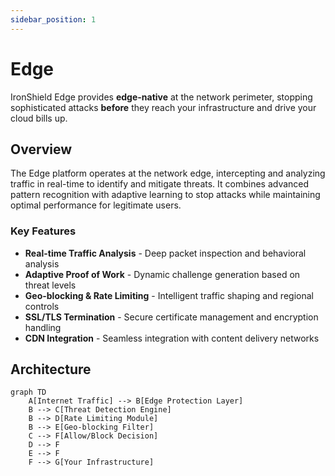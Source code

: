 ```yaml
---
sidebar_position: 1
---
```


# Edge

IronShield Edge provides **edge-native** at the network perimeter, stopping sophisticated attacks **before** they reach your infrastructure and drive your cloud bills up.

## Overview

The Edge platform operates at the network edge, intercepting and analyzing traffic in real-time to identify and mitigate threats. It combines advanced pattern recognition with adaptive learning to stop attacks while maintaining optimal performance for legitimate users.

### Key Features

- **Real-time Traffic Analysis** - Deep packet inspection and behavioral analysis
- **Adaptive Proof of Work** - Dynamic challenge generation based on threat levels
- **Geo-blocking & Rate Limiting** - Intelligent traffic shaping and regional controls
- **SSL/TLS Termination** - Secure certificate management and encryption handling
- **CDN Integration** - Seamless integration with content delivery networks

## Architecture

```mermaid
graph TD
    A[Internet Traffic] --> B[Edge Protection Layer]
    B --> C[Threat Detection Engine]
    B --> D[Rate Limiting Module]
    B --> E[Geo-blocking Filter]
    C --> F[Allow/Block Decision]
    D --> F
    E --> F
    F --> G[Your Infrastructure]
```
